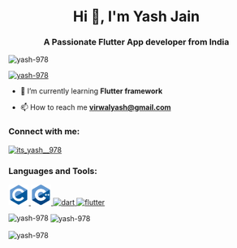 <h1 align="center">Hi 👋, I'm Yash Jain</h1>
<h3 align="center">A Passionate Flutter App developer from India</h3>

<p align="left"> <img src="https://komarev.com/ghpvc/?username=yash-978&label=Profile%20views&color=0e75b6&style=flat" alt="yash-978" /> </p>

<p align="left"> <a href="https://github.com/ryo-ma/github-profile-trophy"><img src="https://github-profile-trophy.vercel.app/?username=yash-978" alt="yash-978" /></a> </p>


- 🌱 I’m currently learning **Flutter framework**

- 📫 How to reach me **virwalyash@gmail.com**

<h3 align="left">Connect with me:</h3>
<p align="left">
<a href="https://instagram.com/its_yash__978" target="blank"><img align="center" src="https://raw.githubusercontent.com/rahuldkjain/github-profile-readme-generator/master/src/images/icons/Social/instagram.svg" alt="its_yash__978" height="30" width="40" /></a>
</p>

<h3 align="left">Languages and Tools:</h3>
<p align="left"> <a href="https://www.cprogramming.com/" target="_blank" rel="noreferrer"> <img src="https://raw.githubusercontent.com/devicons/devicon/master/icons/c/c-original.svg" alt="c" width="40" height="40"/> </a> <a href="https://www.w3schools.com/cpp/" target="_blank" rel="noreferrer"> <img src="https://raw.githubusercontent.com/devicons/devicon/master/icons/cplusplus/cplusplus-original.svg" alt="cplusplus" width="40" height="40"/> </a> <a href="https://dart.dev" target="_blank" rel="noreferrer"> <img src="https://www.vectorlogo.zone/logos/dartlang/dartlang-icon.svg" alt="dart" width="40" height="40"/> </a> <a href="https://flutter.dev" target="_blank" rel="noreferrer"> <img src="https://www.vectorlogo.zone/logos/flutterio/flutterio-icon.svg" alt="flutter" width="40" height="40"/> </a> </p>

<p><img align="left" src="https://github-readme-stats.vercel.app/api/top-langs?username=yash-978&show_icons=true&locale=en&layout=compact" alt="yash-978" /></p>

<p>&nbsp;<img align="center" src="https://github-readme-stats.vercel.app/api?username=yash-978&show_icons=true&locale=en" alt="yash-978" /></p>

<p><img align="center" src="https://github-readme-streak-stats.herokuapp.com/?user=yash-978&" alt="yash-978" /></p>
